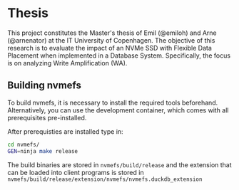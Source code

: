 # Thesis

This project constitutes the Master's thesis of Emil (@emiloh) and Arne (@arnenator) at the IT University of Copenhagen. The objective of this research is to evaluate the impact of an NVMe SSD with Flexible Data Placement when implemented in a Database System. Specifically, the focus is on analyzing Write Amplification (WA).

## Building nvmefs

To build nvmefs, it is necessary to install the required tools beforehand. Alternatively, you can use the development container, which comes with all prerequisites pre-installed.

After prerequisties are installed type in:

```bash
cd nvmefs/
GEN=ninja make release
```

The build binaries are stored in `nvmefs/build/release` and the extension that can be loaded into client programs is stored in `nvmefs/build/release/extension/nvmefs/nvmefs.duckdb_extension`

